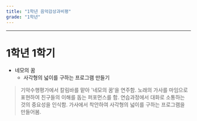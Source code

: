 ```yaml
---
title: "1학년 음악감상과비평"
grade: "1학년"
---
```


---

# **1학년 1학기**

- 네모의 꿈
  - 사각형의 넓이를 구하는 프로그램 만들기

> 기악수행평가에서 칼림바를 맡아 '네모의 꿈'을 연주함. 노래의 가사를 마임으로 표현하여 친구들의 이해를 돕는 퍼포먼스를 함. 연습과정에서 대화로 소통하는 것의 중요성을 인식함. 가사에서 착안하여 사각형의 넓이를 구하는 프로그램을 만들어봄.
